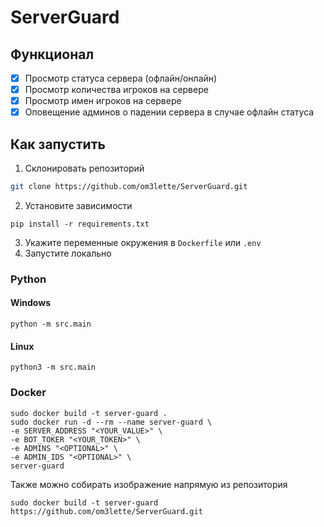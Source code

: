 # ServerGuard
## Функционал
- [x] Просмотр статуса сервера (офлайн/онлайн)
- [x] Просмотр количества игроков на сервере
- [x] Просмотр имен игроков на сервере
- [x] Оповещение админов о падении сервера в случае офлайн статуса
## Как запустить
1. Склонировать репозиторий
```bash
git clone https://github.com/om3lette/ServerGuard.git
```
2. Установите зависимости 
```commandline
pip install -r requirements.txt
```
3. Укажите переменные окружения в `Dockerfile` или `.env`
4. Запустите локально
### Python
#### Windows
```
python -m src.main
```
#### Linux
```commandline
python3 -m src.main
```
### Docker
```commandline
sudo docker build -t server-guard .
sudo docker run -d --rm --name server-guard \
-e SERVER_ADDRESS "<YOUR_VALUE>" \
-e BOT_TOKER "<YOUR_TOKEN>" \
-e ADMINS "<OPTIONAL>" \
-e ADMIN_IDS "<OPTIONAL>" \
server-guard
```
Также можно собирать изображение напрямую из репозитория
```
sudo docker build -t server-guard https://github.com/om3lette/ServerGuard.git
```